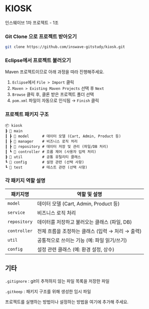 

# KIOSK
인스웨이브 1차 프로젝트 - 1조

### Git Clone 으로 프로젝트 받아오기

   ```bash
   git clone https://github.com/inswave-gitstudy/kiosk.git
   ```

### Eclipse에서 프로젝트 불러오기

Maven 프로젝트이므로 아래 과정을 따라 진행해주세요.

1. `Eclipse`에서 `File > Import` 클릭
2. `Maven > Existing Maven Projects` 선택 후 `Next`
3. `Browse` 클릭 후, 클론 받은 프로젝트 폴더 선택
4. `pom.xml` 파일이 자동으로 인식됨 → `Finish` 클릭

### 프로젝트 패키지 구조

```
📦 kiosk
┣ 📂 main
┃ ┣ 📂 model      # 데이터 모델 (Cart, Admin, Product 등)
┃ ┣ 📂 manager    # 비즈니스 로직 처리
┃ ┣ 📂 repository # 데이터 저장 및 관리 (파일/DB 처리)
┃ ┗ 📂 controller # 흐름 제어 (사용자 입력 처리)
┣ 📂 util         # 공통 유틸리티 클래스
┗ 📂 config       # 설정 관련 (선택 사항)
┗ 📂 test         # 테스트 관련 (선택 사항)
```

### 각 패키지 역할 설명

| 패키지명   | 역할 및 설명                                 |
|------------|----------------------------------------------|
| `model`    | 데이터 모델 (Cart, Admin, Product 등)            |
| `service`  | 비즈니스 로직 처리      |
| `repository`| 데이터를 저장하고 불러오는 클래스 (파일, DB) |
| `controller`| 전체 흐름을 조정하는 클래스 (입력 → 처리 → 출력)|
| `util`     | 공통적으로 쓰이는 기능 (예: 파일 읽기/쓰기)  |
| `config`   | 설정 관련 클래스 (예: 환경 설정, 상수)       |

## 기타
`.gitignore` : git이 추적하지 않는 파일 목록을 저장한 파일

`.gitkeep` : 패키지 구조를 위해 생성한 임시 파일

프로젝트를 실행하는 방법이나 설정하는 방법을 여기에 추가해 주세요.


